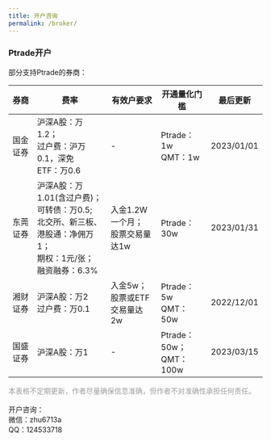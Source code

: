 ```yaml
---
title: 开户咨询
permalink: /broker/
---
```


### Ptrade开户
<p>部分支持Ptrade的券商：</p>
<table>
<thead>
<tr>
<th>券商</th>
<th>费率</th>
<th>有效户要求</th>
<th>开通量化门槛</th>
<th>最后更新</th>
</tr>
</thead>
<tbody>
<tr>
<td>国金证券</td>
<td>沪深A股：万1.2；<br>过户费：沪万0.1，深免<br>ETF：万0.6</td>
<td>-</td>
<td>Ptrade：1w<br>QMT：1w</td>
<td>2023/01/01</td>
</tr>
<tr>
<td>东莞证券</td>
<td>沪深A股：万1.01(含过户费)；<br>可转债：万0.5;<br>北交所、新三板、港股通：净佣万1；<br>期权：1元/张；<br>融资融券：6.3%<br></td>
<td>入金1.2W一个月；<br>股票交易量达1w</td>
<td>Ptrade：30w</td>
<td>2023/01/31</td>
</tr>
<tr>
<td>湘财证券</td>
<td>沪深A股：万2<br>过户费：万0.1<br></td>
<td>入金5w；<br>股票或ETF交易量达2w</td>
<td>Ptrade：5w<br>QMT：50w</td>
<td>2022/12/01</td>
</tr>
<tr>
<td>国盛证券</td>
<td>沪深A股：万1</td>
<td>-</td>
<td>Ptrade：50w；<br>QMT：100w</td>
<td>2023/03/15</td>
</tr>
</tbody>
</table>
<p><font color="#9e9e9e">本表格不定期更新，作者尽量确保信息准确，但作者不对准确性承担任何责任。</font>
<br>
<br>
开户咨询：<br>
微信：zhu6713a<br>
QQ：124533718<br>

